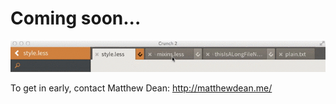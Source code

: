 Coming soon...
===
![Magic Tabs™](demo/MagicTabs.gif)

To get in early, contact Matthew Dean: http://matthewdean.me/